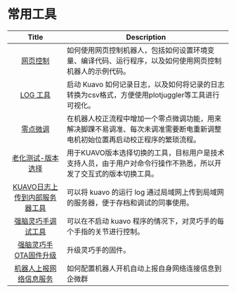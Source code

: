 # 常用工具

<table>
  <thead>
    <tr>
      <th style="text-align: center;">Title</th>
      <th>Description</th>
    </tr>
  </thead>
  <tbody>
    <tr>
      <td style="text-align: center;"><a href="https://www.lejuhub.com/carlos/kuavo_ctrl_package/-/blob/master/readme.md">网页控制</a></td>
      <td>如何使用网页控制机器人，包括如何设置环境变量、编译代码、运行程序，以及如何使用网页控制机器人的示例代码。</td>
    </tr>
    <tr>
      <td style="text-align: center;"><a href="./docs/log_tool.md">LOG 工具</a></td>
      <td>启动 Kuavo 如何记录日志，以及如何将记录的日志转换为csv格式，方便使用plotjuggler等工具进行可视化。</td>
    </tr>
    <tr>
      <td style="text-align: center;"><a href="./joint_offset_dynamic_reload.md">零点微调</a></td>
      <td>在机器人校正流程中增加一个零点微调功能，用来解决脚踝不易调准、每次未调准需要断电重新调整电机初始位置再启动校正程序的繁琐流程。</td>
    </tr>
    <tr>
      <td style="text-align: center;"><a href="./kuavo_version_switch_tool.md">老化测试-版本选择</a></td>
      <td>用于KUAVO版本选择切换的工具，目标用户是技术支持人员，由于用户对命令行操作不熟悉，所以开发了交互式的版本切换工具。</td>
    </tr>
    <tr>
      <td style="text-align: center;"><a href="./upload_kuavo_log_tool.md">KUAVO日志上传到内部服务器工具</a></td>
      <td>可以将 kuavo 的运行 log 通过局域网上传到局域网的服务器，便于存档和调试的同事使用。</td>
    </tr>
    <tr>
      <td style="text-align: center;"><a href="./control_qiangnao_hand_tool.md">强脑灵巧手调试工具</a></td>
      <td>可以在不启动 kuavo 程序的情况下，对灵巧手的每个手指的关节进行控制。</td>
    </tr>
    <tr>
      <td style="text-align: center;"><a href="./qiangnao_hand_ota_firmware_upgrade.md">强脑灵巧手OTA固件升级</a></td>
      <td>升级灵巧手的固件。</td>
    </tr>
    <tr>
      <td style="text-align: center;"><a href="./setup_report_robot_network_info_startup.md">机器人上报网络信息服务</a></td>
      <td>如何配置机器人开机自动上报自身网络连接信息到企微群</td>
    </tr> 
  </tbody>
</table>
